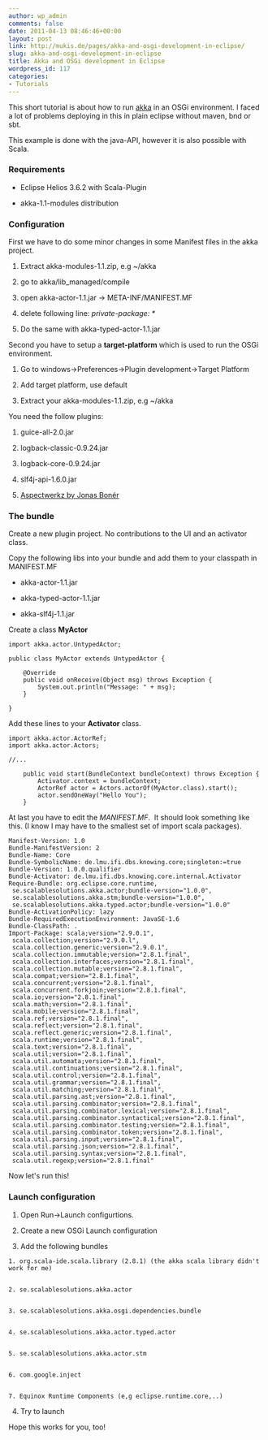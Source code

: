 ```yaml
---
author: wp_admin
comments: false
date: 2011-04-13 08:46:46+00:00
layout: post
link: http://mukis.de/pages/akka-and-osgi-development-in-eclipse/
slug: akka-and-osgi-development-in-eclipse
title: Akka and OSGi development in Eclipse
wordpress_id: 117
categories:
- Tutorials
---
```


This short tutorial is about how to run [akka](http://akka.io) in an OSGi environment. I faced
a lot of problems deploying in this in plain eclipse without maven, bnd or sbt.

This example is done with the java-API, however it is also possible with Scala.


### Requirements





	
  * Eclipse Helios 3.6.2 with Scala-Plugin

	
  * akka-1.1-modules distribution




### Configuration


First we have to do some minor changes in some Manifest files in the akka project.



	
  1. Extract akka-modules-1.1.zip, e.g ~/akka

	
  2. go to akka/lib_managed/compile

	
  3. open akka-actor-1.1.jar -> META-INF/MANIFEST.MF

	
  4. delete following line: _private-package: *_

	
  5. Do the same with akka-typed-actor-1.1.jar


Second you have to setup a **target-platform** which is used to run the OSGi environment.



	
  1. Go to windows->Preferences->Plugin development->Target Platform

	
  2. Add target platform, use default

	
  3. Extract your akka-modules-1.1.zip, e.g ~/akka




You need the follow plugins:





	
  1. guice-all-2.0.jar

	
  2. logback-classic-0.9.24.jar

	
  3. logback-core-0.9.24.jar

	
  4. slf4j-api-1.6.0.jar

	
  5. [Aspectwerkz by Jonas Bonér](https://github.com/jboner/aspectwerkz/zipball/v2.2.2)




### The bundle


Create a new plugin project. No contributions to the UI and an activator class.

Copy the following libs into your bundle and add them to your classpath in MANIFEST.MF



	
  * akka-actor-1.1.jar

	
  * akka-typed-actor-1.1.jar

	
  * akka-slf4j-1.1.jar


Create a class **MyActor**

    
    import akka.actor.UntypedActor;
    
    public class MyActor extends UntypedActor {
    
    	@Override
    	public void onReceive(Object msg) throws Exception {
    		System.out.println("Message: " + msg);
    	}
    
    }


Add these lines to your **Activator** class.



    
    import akka.actor.ActorRef;
    import akka.actor.Actors;
    
    //...
    
    	public void start(BundleContext bundleContext) throws Exception {
    		Activator.context = bundleContext;
    		ActorRef actor = Actors.actorOf(MyActor.class).start();
    		actor.sendOneWay("Hello You");
    	}


At last you have to edit the _MANIFEST.MF_.  It should look something like this. (I know
I may have to the smallest set of import scala packages).

    
    Manifest-Version: 1.0
    Bundle-ManifestVersion: 2
    Bundle-Name: Core
    Bundle-SymbolicName: de.lmu.ifi.dbs.knowing.core;singleton:=true
    Bundle-Version: 1.0.0.qualifier
    Bundle-Activator: de.lmu.ifi.dbs.knowing.core.internal.Activator
    Require-Bundle: org.eclipse.core.runtime,
     se.scalablesolutions.akka.actor;bundle-version="1.0.0",
     se.scalablesolutions.akka.stm;bundle-version="1.0.0",
     se.scalablesolutions.akka.typed.actor;bundle-version="1.0.0"
    Bundle-ActivationPolicy: lazy
    Bundle-RequiredExecutionEnvironment: JavaSE-1.6
    Bundle-ClassPath: .
    Import-Package: scala;version="2.9.0.1",
     scala.collection;version="2.9.0.l",
     scala.collection.generic;version="2.9.0.1",
     scala.collection.immutable;version="2.8.1.final",
     scala.collection.interfaces;version="2.8.1.final",
     scala.collection.mutable;version="2.8.1.final",
     scala.compat;version="2.8.1.final",
     scala.concurrent;version="2.8.1.final",
     scala.concurrent.forkjoin;version="2.8.1.final",
     scala.io;version="2.8.1.final",
     scala.math;version="2.8.1.final",
     scala.mobile;version="2.8.1.final",
     scala.ref;version="2.8.1.final",
     scala.reflect;version="2.8.1.final",
     scala.reflect.generic;version="2.8.1.final",
     scala.runtime;version="2.8.1.final",
     scala.text;version="2.8.1.final",
     scala.util;version="2.8.1.final",
     scala.util.automata;version="2.8.1.final",
     scala.util.continuations;version="2.8.1.final",
     scala.util.control;version="2.8.1.final",
     scala.util.grammar;version="2.8.1.final",
     scala.util.matching;version="2.8.1.final",
     scala.util.parsing.ast;version="2.8.1.final",
     scala.util.parsing.combinator;version="2.8.1.final",
     scala.util.parsing.combinator.lexical;version="2.8.1.final",
     scala.util.parsing.combinator.syntactical;version="2.8.1.final",
     scala.util.parsing.combinator.testing;version="2.8.1.final",
     scala.util.parsing.combinator.token;version="2.8.1.final",
     scala.util.parsing.input;version="2.8.1.final",
     scala.util.parsing.json;version="2.8.1.final",
     scala.util.parsing.syntax;version="2.8.1.final",
     scala.util.regexp;version="2.8.1.final"


Now let's run this!


### Launch configuration





	
  1. Open Run->Launch configurtions.

	
  2. Create a new OSGi Launch configuration

	
  3. Add the following bundles

	
    1. org.scala-ide.scala.library (2.8.1) (the akka scala library didn't work for me)

	
    2. se.scalablesolutions.akka.actor

	
    3. se.scalablesolutions.akka.osgi.dependencies.bundle

	
    4. se.scalablesolutions.akka.actor.typed.actor

	
    5. se.scalablesolutions.akka.actor.stm

	
    6. com.google.inject

	
    7. Equinox Runtime Components (e,g eclipse.runtime.core,..)




	
  4. Try to launch




Hope this works for you, too!
